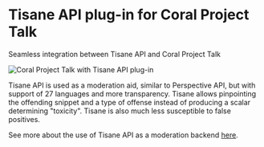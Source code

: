 # Tisane API plug-in for Coral Project Talk
Seamless integration between Tisane API and Coral Project Talk

![Coral Project Talk with Tisane API plug-in](https://tisane.ai/images/tisaneTalkModeration.png)

Tisane API is used as a moderation aid, similar to Perspective API, but with support of 27 languages and more transparency. Tisane allows pinpointing the offending snippet and a type of offense instead of producing a scalar determining "toxicity". Tisane is also much less susceptible to false positives. 

See more about the use of Tisane API as a moderation backend [here](https://medium.com/tisanelabs/internet-get-your-mind-out-of-the-gutter-416c9e4e8dcc).
